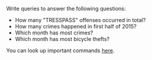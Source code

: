 Write queries to answer the following questions:

* How many "TRESSPASS" offenses occurred in total?
* How many crimes happened in first half of 2015?
* Which month has most crimes?
* Which month has most bicycle thefts?

You can look up important commands [here](http://www.sql-tutorial.net/sql-cheat-sheet.pdf).

